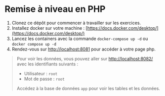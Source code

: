 # Remise à niveau en PHP

1. Clonez ce dépôt pour commencer à travailler sur les exercices.
2. Installez docker sur votre machine : [https://docs.docker.com/desktop/](https://docs.docker.com/desktop/)
3. Lancez les containers avec la commande `docker-compose up -d` ou `docker compose up -d` 
4. Rendez-vous sur [http://localhost:8081](http://localhost:8081) pour accéder à votre page php.

> Pour voir les données, vous pouvez aller sur [http://localhost:8082/](http://localhost:8082/) avec les identifiants suivants :
> - Utilisateur : `root`
> - Mot de passe : `root`
>
> Accédez à la base de données `app` pour voir les tables et les données.

